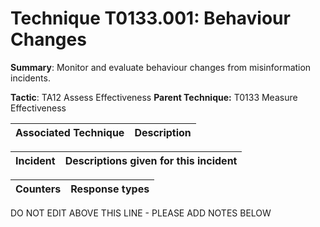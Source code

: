 # Technique T0133.001: Behaviour Changes

**Summary**: Monitor and evaluate behaviour changes from misinformation incidents.

**Tactic**: TA12 Assess Effectiveness           **Parent Technique:** T0133 Measure Effectiveness


| Associated Technique | Description |
| --------- | ------------------------- |



| Incident | Descriptions given for this incident |
| -------- | -------------------- |



| Counters | Response types |
| -------- | -------------- |


DO NOT EDIT ABOVE THIS LINE - PLEASE ADD NOTES BELOW